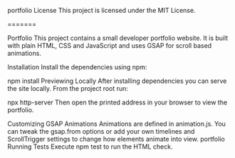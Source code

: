 portfolio
License
This project is licensed under the MIT License.

=======

Portfolio
This project contains a small developer portfolio website. It is built with plain HTML, CSS and JavaScript and uses GSAP for scroll based animations.

Installation
Install the dependencies using npm:

npm install
Previewing Locally
After installing dependencies you can serve the site locally. From the project root run:

npx http-server
Then open the printed address in your browser to view the portfolio.

Customizing GSAP Animations
Animations are defined in animation.js. You can tweak the gsap.from options or add your own timelines and ScrollTrigger settings to change how elements animate into view.
portfolio
Running Tests
Execute npm test to run the HTML check.